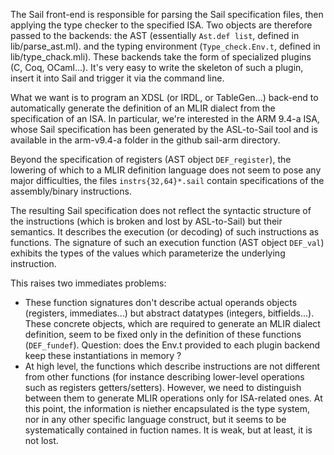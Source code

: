 The Sail front-end is responsible for parsing the Sail specification files,
then applying the type checker to the specified ISA. Two objects are therefore
passed to the backends: the AST (essentially ```Ast.def list```, defined in
lib/parse\_ast.ml). and the typing environment (```Type_check.Env.t```,
defined in lib/type_chack.mli). These backends take the form of specialized
plugins (C, Coq, OCaml...). It's very easy to write the skeleton of such a
plugin, insert it into Sail and trigger it via the command line.

What we want is to program an XDSL (or IRDL, or TableGen...) back-end to
automatically generate the definition of an MLIR dialect from the
specification of an ISA. In particular, we're interested in the ARM 9.4-a ISA,
whose Sail specification has been generated by the ASL-to-Sail tool and is
available in the arm-v9.4-a folder in the github sail-arm directory.

Beyond the specification of registers (AST object ```DEF_register```),
the lowering of which to a MLIR definition language does not seem to pose
any major difficulties, the files ```instrs{32,64}*.sail``` contain
specifications of the assembly/binary instructions.

The resulting Sail specification does not reflect the syntactic structure of
the instructions (which is broken and lost by ASL-to-Sail) but their semantics.
It describes the execution (or decoding) of such instructions as functions.
The signature of such an execution function (AST object ```DEF_val```)
exhibits the types of the values which parameterize the underlying instruction.

This raises two immediates problems:
+ These function signatures don't describe  actual operands objects
  (registers, immediates...) but abstract datatypes (integers, bitfields...).
  These concrete objects, which are required to generate an MLIR dialect
  definition, seem to be fixed only in the definition of these functions
  (```DEF_fundef```). Question: does the Env.t provided to each plugin
  backend keep these instantiations in memory ?
+ At high level, the functions which describe instructions are not different
  from other functions (for instance describing lower-level operations such as
  registers getters/setters). However, we need to distinguish
  between them to generate MLIR operations only for ISA-related ones.
  At this point, the information is niether encapsulated is the type system,
  nor in any other specific language construct, but it seems to be
  systematically contained in fuction names. It is weak, but at least, it is
  not lost.
